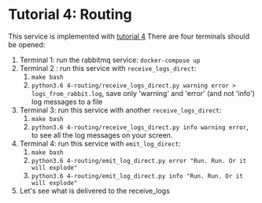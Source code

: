 # Tutorial 4: Routing

This service is implemented with [tutorial 4](https://www.rabbitmq.com/tutorials/tutorial-four-python.html)
There are four terminals should be opened:

1. Terminal 1: run the rabbitmq service: `docker-compose up`
2. Terminal 2 : run this service with `receive_logs_direct`:
   1. `make bash`
   2. `python3.6 4-routing/receive_logs_direct.py warning error > logs_from_rabbit.log`, save only 'warning' and 'error' (and not 'info') log messages to a file
3. Terminal 3: run this service with another `receive_logs_direct`:
   1. `make bash`
   2. `python3.6 4-routing/receive_logs_direct.py info warning error`, to see all the log messages on your screen.
4. Terminal 4: run this service with `emit_log_direct`:
   1. `make bash`
   2. `python3.6 4-routing/emit_log_direct.py error "Run. Run. Or it will explode"`
   3. `python3.6 4-routing/emit_log_direct.py info "Run. Run. Or it will explode"`
5. Let's see what is delivered to the receive_logs
